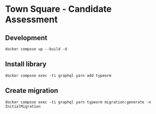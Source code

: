 # Town Square - Candidate Assessment

## Development
```
docker compose up --build -d
```

## Install library
```
docker compose exec -ti graphql yarn add typeorm
```

## Create migration 
```
docker compose exec -ti graphql yarn typeorm migration:generate -n InitialMigration
```

